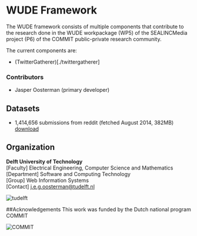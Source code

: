 WUDE Framework
=====================
The WUDE framework consists of multiple components that contribute to the research done in the WUDE workpackage (WP5) of the SEALINCMedia project (P6) of the COMMIT public-private research community.

The current components are:
- (TwitterGatherer)[./twittergatherer]

### Contributors
- Jasper Oosterman (primary developer)


## Datasets
* 1,414,656 submissions from reddit (fetched August 2014, 382MB) [download](https://github.com/WISDelft/WUDE/blob/master/data/reddit_submissions_august_2014_complete.csv.zip)

## Organization
**Delft University of Technology** <br />
[Faculty] Electrical Engineering, Computer Science and Mathematics<br />
[Department] Software and Computing Technology <br />
[Group] Web Information Systems<br />
[Contact] j.e.g.oosterman@tudelft.nl <br />

![tudelft](http://wisserver.st.ewi.tudelft.nl/github_files/TUD.png)

##Acknowledgements
This work was funded by the Dutch national program COMMIT

![COMMIT](http://wisserver.st.ewi.tudelft.nl/github_files/COMMIT.png?)
